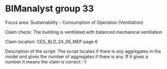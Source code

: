 # BIManalyst group 33
Focus area: Sustainability - Consumption of Operation (Ventilation)

Claim check: The building is ventilated with balanced mechanical ventilation 

Claim location: CES_BLD_24_06_MEP page 6 

Description of the script: 
The script locates if there is any aggregates in the model and gives the number of aggregates if there is any. If it gives a number it means the claim is correct :-) 
